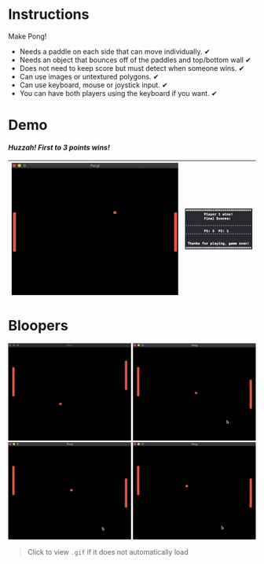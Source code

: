 # Instructions
Make Pong!
- Needs a paddle on each side that can move individually. ✔ 
- Needs an object that bounces off of the paddles and top/bottom wall  ✔ 
- Does not need to keep score but must detect when someone wins.  ✔ 
- Can use images or untextured polygons. ✔ 
- Can use keyboard, mouse or joystick input.  ✔ 
- You can have both players using the keyboard if you want. ✔ 

# Demo
#### *Huzzah! First to 3 points wins!*
| ![status](https://raw.githubusercontent.com/mkarroqe/CS3113/master/Pong/demos/final-demo.gif) | ![results](https://raw.githubusercontent.com/mkarroqe/CS3113/master/Pong/demos/results.png) |
| - | - |

# Bloopers
![blooper-1](https://raw.githubusercontent.com/mkarroqe/CS3113/master/Pong/demos/blooper-1.gif)
![blooper-2](https://raw.githubusercontent.com/mkarroqe/CS3113/master/Pong/demos/blooper-2.gif)
![blooper-3](https://raw.githubusercontent.com/mkarroqe/CS3113/master/Pong/demos/blooper-3.gif)
![blooper-4](https://raw.githubusercontent.com/mkarroqe/CS3113/master/Pong/demos/blooper-4.gif)

> Click to view `.gif` if it does not automatically load
